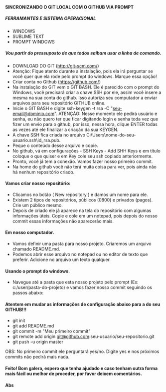 #### SINCRONIZANDO O GIT LOCAL COM O GITHUB VIA PROMPT

##### FERRAMANTES E SISTEMA OPERACIONAL
* WINDOWS
* SUBLIME TEXT
* PROMPT WINDOWS

##### Vou partir do pressuposto de que todos saibam usar a linha de comando.

* DOWNLOAD DO GIT (http://git-scm.com/)
* Atenção: Fique atento durante a instalação, pois ela irá perguntar se você quer que ela rode pelo prompt do windows. Marque essa opção!
* Criar conta no Github (https://github.com/)
* Na instalação do GIT vem o GIT BASH. Ele é parecido com o prompt do Windows, você precisará criar a chave SSH por ele, assim você insere a mesma na sua conta do github. Isso autoriza seu computador a enviar arquivos para seu repositório GITHUB online.
* Inicie o GIT BASH e digite ssh-keygen -t rsa -C "seu-email@dominio.com". ATENÇÃO: Nesse momento ele pedirá usuário e senha, eu não quero ter que ficar digitando login e senha toda vez que fizer um envio para o github, por isso, nessa hora, clique ENTER todas as vezes até ele finalizar a criação da sua KEYGEN.
* A chave SSH fica criada no arquivo  C:\Users\nome-do-seu-usuario\.ssh\id_rsa.pub.
* Peque o conteúdo desse arquivo e copie.
* No github, vá em configurações - SSH Keys - Add SHH Keys e em título coloque o que quiser e em Key cole seu ssh copiado anteriormente.
* Pronto, você já tem a conexão. Vamos fazer nosso primeiro commit.
* Na home do github você não terá muita coisa para ver, pois ainda não há nenhum repositório criado.

#### Vamos criar nosso repositório:

* Clicamos no botão ( New repository ) e damos um nome para ele.
* Existem 2 tipos de repositórios, públicos (0800) e privados (pagos). Crie um público mesmo.
* Depois de criado ele já aparece na tela do repositório com algumas informações úteis. Copie e cole em um notepad, pois depois do nosso commit essas informações não aparecerão mais.

#### Em nosso computador.

* Vamos definir uma pasta para nosso projeto. Criaremos um arquivo chamado README.md.
* Podemos abrir esse arquivo no notepad ou no editor de texto que preferir. Adicione no arquivo um texto qualquer.

#### Usando o prompt do windows.

* Navegue até a pasta que esta nosso projeto pelo prompt (Ex: c:/user/pasta-do-projeto) e vamos fazer nosso commit seguindo os passos abaixo:

#### Atentem em mudar as informações de configuração abaixo para a do seu GITHUB!!!

* git init
* git add README.md
* git commit -m "Meu primeiro commit"
* git remote add origin git@github.com:seu-usuario/seu-repositorio.git
* git push -u origin master

OBS: No primeiro commit ele perguntará yes/no. Digite yes e nos próximos commits não pedirá mais nada.

#### Feito! Bom galera, espero que tenha ajudado e caso tenham outra forma mais fácil ou melhor de proceder, por favor deixem comentários.
#### Abs